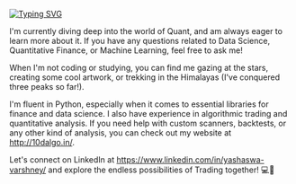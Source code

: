  [![Typing SVG](https://readme-typing-svg.herokuapp.com/?lines=Hi+I+am+Yashaswa+Varshney;From+India)](https://git.io/typing-svg)

I'm currently diving deep into the world of Quant, and am always eager to learn more about it. If you have any questions related to Data Science, Quantitative Finance, or Machine Learning, feel free to ask me!

When I'm not coding or studying, you can find me gazing at the stars, creating some cool artwork, or trekking in the Himalayas (I've conquered three peaks so far!).

I'm fluent in Python, especially when it comes to essential libraries for finance and data science. I also have experience in algorithmic trading and quantitative analysis. If you need help with custom scanners, backtests, or any other kind of analysis, you can check out my website at http://10dalgo.in/.

Let's connect on LinkedIn at https://www.linkedin.com/in/yashaswa-varshney/ and explore the endless possibilities of Trading together! 💻🚀
 
